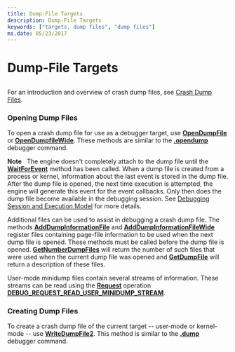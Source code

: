 ```yaml
---
title: Dump-File Targets
description: Dump-File Targets
keywords: ["targets, dump files", "dump files"]
ms.date: 05/23/2017
---
```


# Dump-File Targets


## <span id="ddk_dump_file_targets_dbx"></span><span id="DDK_DUMP_FILE_TARGETS_DBX"></span>


For an introduction and overview of crash dump files, see [Crash Dump Files](crash-dump-files.md).

### <span id="Opening_Dump_Files"></span><span id="opening_dump_files"></span><span id="OPENING_DUMP_FILES"></span>Opening Dump Files

To open a crash dump file for use as a debugger target, use [**OpenDumpFile**](/windows-hardware/drivers/ddi/dbgeng/nf-dbgeng-idebugclient5-opendumpfile) or [**OpenDumpfileWide**](/windows-hardware/drivers/ddi/dbgeng/nf-dbgeng-idebugclient5-opendumpfilewide). These methods are similar to the [**.opendump**](../debuggercmds/-opendump--open-dump-file-.md) debugger command.

**Note**   The engine doesn't completely attach to the dump file until the [**WaitForEvent**](/windows-hardware/drivers/ddi/dbgeng/nf-dbgeng-idebugcontrol3-waitforevent) method has been called. When a dump file is created from a process or kernel, information about the last event is stored in the dump file. After the dump file is opened, the next time execution is attempted, the engine will generate this event for the event callbacks. Only then does the dump file become available in the debugging session. See [Debugging Session and Execution Model](debugging-session-and-execution-model.md) for more details.

 

Additional files can be used to assist in debugging a crash dump file. The methods [**AddDumpInformationFile**](/windows-hardware/drivers/ddi/dbgeng/nf-dbgeng-idebugclient5-adddumpinformationfile) and [**AddDumpInformationFileWide**](/windows-hardware/drivers/ddi/dbgeng/nf-dbgeng-idebugclient5-adddumpinformationfilewide) register files containing page-file information to be used when the next dump file is opened. These methods must be called before the dump file is opened. [**GetNumberDumpFiles**](/windows-hardware/drivers/ddi/dbgeng/nf-dbgeng-idebugclient5-getnumberdumpfiles) will return the number of such files that were used when the current dump file was opened and [**GetDumpFile**](/windows-hardware/drivers/ddi/dbgeng/nf-dbgeng-idebugclient5-getdumpfile) will return a description of these files.

User-mode minidump files contain several streams of information. These streams can be read using the [**Request**](/windows-hardware/drivers/ddi/dbgeng/nf-dbgeng-idebugadvanced3-request) operation [**DEBUG\_REQUEST\_READ\_USER\_MINIDUMP\_STREAM**](/previous-versions/ff541575(v=vs.85)).

### <span id="Creating_Dump_Files"></span><span id="creating_dump_files"></span><span id="CREATING_DUMP_FILES"></span>Creating Dump Files

To create a crash dump file of the current target -- user-mode or kernel-mode -- use [**WriteDumpFile2**](/windows-hardware/drivers/ddi/dbgeng/nf-dbgeng-idebugclient5-writedumpfile2). This method is similar to the [**.dump**](../debuggercmds/-dump--create-dump-file-.md) debugger command.

 

